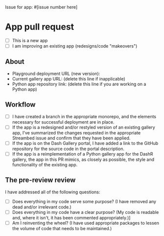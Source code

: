 Issue for app: #[issue number here]

# App pull request
- [ ] This is a new app
- [ ] I am improving an existing app (redesigns/code "makeovers")

## About

- Playground deployment URL (new version):
- Current gallery app URL: (delete this line if inapplicable)
- Python app repository link: (delete this line if you are working on a Python app)

## Workflow

- [ ] I have created a branch in the appropriate monorepo, and the
  elements necessary for successful deployment are in place.
- [ ] If the app is a redesigned and/or restyled version of an
  existing gallery app, I've summarized the changes requested in the
  appropriate Streambed issue and confirm that they have been applied.
- [ ] If the app is on the Dash Gallery portal, I have added a link to
  the GitHub repository for the source code in the portal description.
- [ ] If the app is a reimplementation of a Python gallery app for the
  DashR gallery, the app in this PR mimics, as closely as possible,
  the style and functionality of the existing app.

## The pre-review review

I have addressed all of the following questions:

- [ ] Does everything in my code serve some purpose? (I have removed
  any dead and/or irrelevant code.)
- [ ] Does everything in my code have a clear purpose? (My code is
  readable and, where it isn't, it has been commented appropriately.)]
- [ ] Am I reinventing the wheel? (I have used appropriate packages to
  lessen the volume of code that needs to be maintained.)
